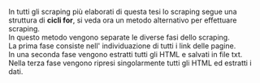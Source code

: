 In tutti gli scraping  più elaborati di questa tesi lo scraping segue una struttura di **cicli for**, si  veda ora un metodo alternativo per effettuare scraping.    
In questo metodo vengono separate le diverse fasi dello scraping.  
La prima fase consiste nell' individuazione di tutti i link delle pagine.  
In una seconda fase vengono estratti tutti gli HTML e salvati in  file txt.  
Nella terza fase vengono ripresi singolarmente tutti gli HTML ed estratti i dati.  

